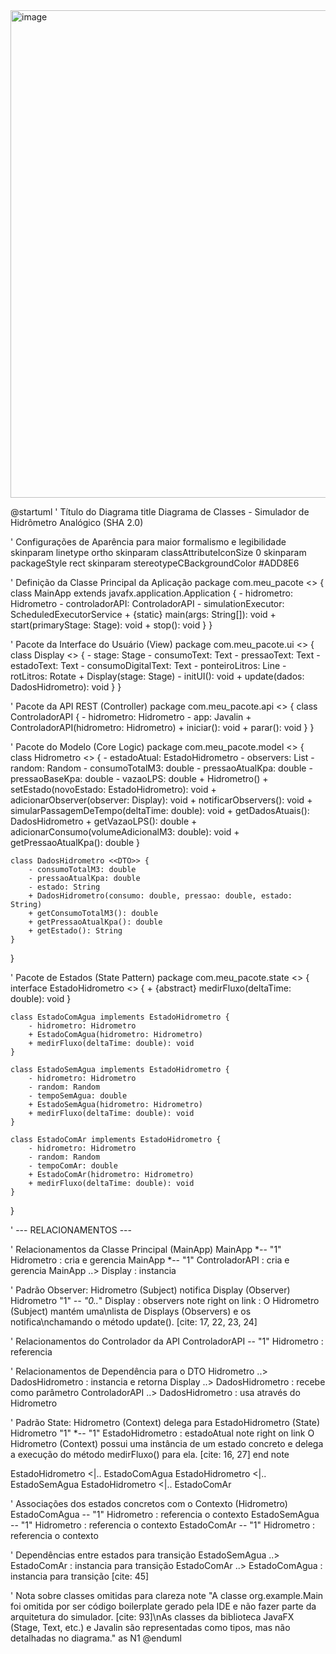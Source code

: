 <img width="1366" height="780" alt="image" src="https://github.com/user-attachments/assets/dafb8d26-7d70-46bc-9ed5-ac9204d113f1" />

@startuml
' Título do Diagrama
title Diagrama de Classes - Simulador de Hidrômetro Analógico (SHA 2.0)

' Configurações de Aparência para maior formalismo e legibilidade
skinparam linetype ortho
skinparam classAttributeIconSize 0
skinparam packageStyle rect
skinparam stereotypeCBackgroundColor #ADD8E6

' Definição da Classe Principal da Aplicação
package com.meu_pacote <<Application>> {
    class MainApp extends javafx.application.Application {
        - hidrometro: Hidrometro
        - controladorAPI: ControladorAPI
        - simulationExecutor: ScheduledExecutorService
        + {static} main(args: String[]): void
        + start(primaryStage: Stage): void
        + stop(): void
    }
}

' Pacote da Interface do Usuário (View)
package com.meu_pacote.ui <<View>> {
    class Display <<Observer>> {
        - stage: Stage
        - consumoText: Text
        - pressaoText: Text
        - estadoText: Text
        - consumoDigitalText: Text
        - ponteiroLitros: Line
        - rotLitros: Rotate
        + Display(stage: Stage)
        - initUI(): void
        + update(dados: DadosHidrometro): void
    }
}

' Pacote da API REST (Controller)
package com.meu_pacote.api <<Controller>> {
    class ControladorAPI {
        - hidrometro: Hidrometro
        - app: Javalin
        + ControladorAPI(hidrometro: Hidrometro)
        + iniciar(): void
        + parar(): void
    }
}

' Pacote do Modelo (Core Logic)
package com.meu_pacote.model <<Model>> {
    class Hidrometro <<Subject>> {
        - estadoAtual: EstadoHidrometro
        - observers: List<Display>
        - random: Random
        - consumoTotalM3: double
        - pressaoAtualKpa: double
        - pressaoBaseKpa: double
        - vazaoLPS: double
        + Hidrometro()
        + setEstado(novoEstado: EstadoHidrometro): void
        + adicionarObserver(observer: Display): void
        + notificarObservers(): void
        + simularPassagemDeTempo(deltaTime: double): void
        + getDadosAtuais(): DadosHidrometro
        + getVazaoLPS(): double
        + adicionarConsumo(volumeAdicionalM3: double): void
        + getPressaoAtualKpa(): double
    }

    class DadosHidrometro <<DTO>> {
        - consumoTotalM3: double
        - pressaoAtualKpa: double
        - estado: String
        + DadosHidrometro(consumo: double, pressao: double, estado: String)
        + getConsumoTotalM3(): double
        + getPressaoAtualKpa(): double
        + getEstado(): String
    }
}

' Pacote de Estados (State Pattern)
package com.meu_pacote.state <<State Pattern>> {
    interface EstadoHidrometro <<Interface>> {
        + {abstract} medirFluxo(deltaTime: double): void
    }

    class EstadoComAgua implements EstadoHidrometro {
        - hidrometro: Hidrometro
        + EstadoComAgua(hidrometro: Hidrometro)
        + medirFluxo(deltaTime: double): void
    }

    class EstadoSemAgua implements EstadoHidrometro {
        - hidrometro: Hidrometro
        - random: Random
        - tempoSemAgua: double
        + EstadoSemAgua(hidrometro: Hidrometro)
        + medirFluxo(deltaTime: double): void
    }

    class EstadoComAr implements EstadoHidrometro {
        - hidrometro: Hidrometro
        - random: Random
        - tempoComAr: double
        + EstadoComAr(hidrometro: Hidrometro)
        + medirFluxo(deltaTime: double): void
    }
}

' --- RELACIONAMENTOS ---

' Relacionamentos da Classe Principal (MainApp)
MainApp *-- "1" Hidrometro : cria e gerencia
MainApp *-- "1" ControladorAPI : cria e gerencia
MainApp ..> Display : instancia

' Padrão Observer: Hidrometro (Subject) notifica Display (Observer)
Hidrometro "1" *-- "0..*" Display : observers
note right on link : O Hidrometro (Subject) mantém uma\nlista de Displays (Observers) e os notifica\nchamando o método update(). [cite: 17, 22, 23, 24]

' Relacionamentos do Controlador da API
ControladorAPI -- "1" Hidrometro : referencia

' Relacionamentos de Dependência para o DTO
Hidrometro ..> DadosHidrometro : instancia e retorna
Display ..> DadosHidrometro : recebe como parâmetro
ControladorAPI ..> DadosHidrometro : usa através do Hidrometro

' Padrão State: Hidrometro (Context) delega para EstadoHidrometro (State)
Hidrometro "1" *-- "1" EstadoHidrometro : estadoAtual
note right on link
  O Hidrometro (Context) possui uma instância
  de um estado concreto e delega a execução
  do método medirFluxo() para ela. [cite: 16, 27]
end note

EstadoHidrometro <|.. EstadoComAgua
EstadoHidrometro <|.. EstadoSemAgua
EstadoHidrometro <|.. EstadoComAr

' Associações dos estados concretos com o Contexto (Hidrometro)
EstadoComAgua -- "1" Hidrometro : referencia o contexto
EstadoSemAgua -- "1" Hidrometro : referencia o contexto
EstadoComAr -- "1" Hidrometro : referencia o contexto

' Dependências entre estados para transição
EstadoSemAgua ..> EstadoComAr : instancia para transição 
EstadoComAr ..> EstadoComAgua : instancia para transição [cite: 45]

' Nota sobre classes omitidas para clareza
note "A classe org.example.Main foi omitida por ser código boilerplate gerado pela IDE e não fazer parte da arquitetura do simulador. [cite: 93]\nAs classes da biblioteca JavaFX (Stage, Text, etc.) e Javalin são representadas como tipos, mas não detalhadas no diagrama." as N1
@enduml
